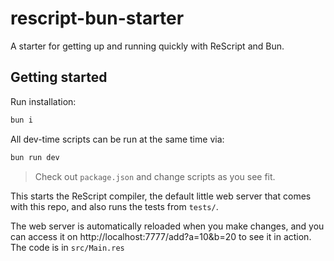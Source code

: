 # rescript-bun-starter

A starter for getting up and running quickly with ReScript and Bun.

## Getting started

Run installation:

```bash
bun i
```

All dev-time scripts can be run at the same time via:

```bash
bun run dev
```

> Check out `package.json` and change scripts as you see fit.

This starts the ReScript compiler, the default little web server that comes with this repo, and also runs the tests from `tests/`.

The web server is automatically reloaded when you make changes, and you can access it on http://localhost:7777/add?a=10&b=20 to see it in action. The code is in `src/Main.res`
